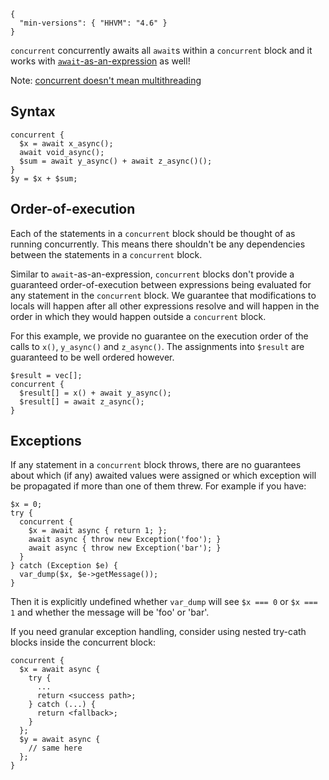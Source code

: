 ```yamlmeta
{
  "min-versions": { "HHVM": "4.6" }
}
```

`concurrent` concurrently awaits all `await`s within a `concurrent` block and it works with [`await`-as-an-expression](await-as-an-expression.md) as well!

Note: [concurrent doesn't mean multithreading](some-basics#limitations)

## Syntax

```
concurrent {
  $x = await x_async();
  await void_async();
  $sum = await y_async() + await z_async()();
}
$y = $x + $sum;
```

## Order-of-execution

Each of the statements in a `concurrent` block should be thought of as running concurrently. This means there shouldn't be any dependencies between the statements in a `concurrent` block.

Similar to `await`-as-an-expression, `concurrent` blocks don't provide a guaranteed order-of-execution between expressions being evaluated for any statement in the `concurrent` block. We guarantee that modifications to locals will happen after all other expressions resolve and will happen in the order in which they would happen outside a `concurrent` block.

For this example, we provide no guarantee on the execution order of the calls to `x()`, `y_async()` and `z_async()`. The assignments into `$result` are guaranteed to be well ordered however.

```
$result = vec[];
concurrent {
  $result[] = x() + await y_async();
  $result[] = await z_async();
}
```

## Exceptions

If any statement in a `concurrent` block throws, there are no guarantees about which (if any) awaited values were assigned or which exception will be propagated if more than one of them threw. For example if you have:

```
$x = 0;
try {
  concurrent {
    $x = await async { return 1; };
    await async { throw new Exception('foo'); }
    await async { throw new Exception('bar'); }
  }
} catch (Exception $e) {
  var_dump($x, $e->getMessage());
}
```
Then it is explicitly undefined whether `var_dump` will see `$x === 0` or `$x === 1` and whether the message will be 'foo' or 'bar'.

If you need granular exception handling, consider using nested try-cath blocks inside the concurrent block:

```
concurrent {
  $x = await async {
    try {
      ...
      return <success path>;
    } catch (...) {
      return <fallback>;
    }
  };
  $y = await async {
    // same here
  };
}
```
